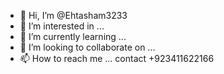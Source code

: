 - 👋 Hi, I’m @Ehtasham3233
- 👀 I’m interested in ...
- 🌱 I’m currently learning ...
- 💞️ I’m looking to collaborate on ...
- 📫 How to reach me ... contact +923411622166

<!---
Ehtasham3233/Ehtasham3233 is a ✨ special ✨ repository because its `README.md` (this file) appears on your GitHub profile.
You can click the Preview link to take a look at your changes.
--->

